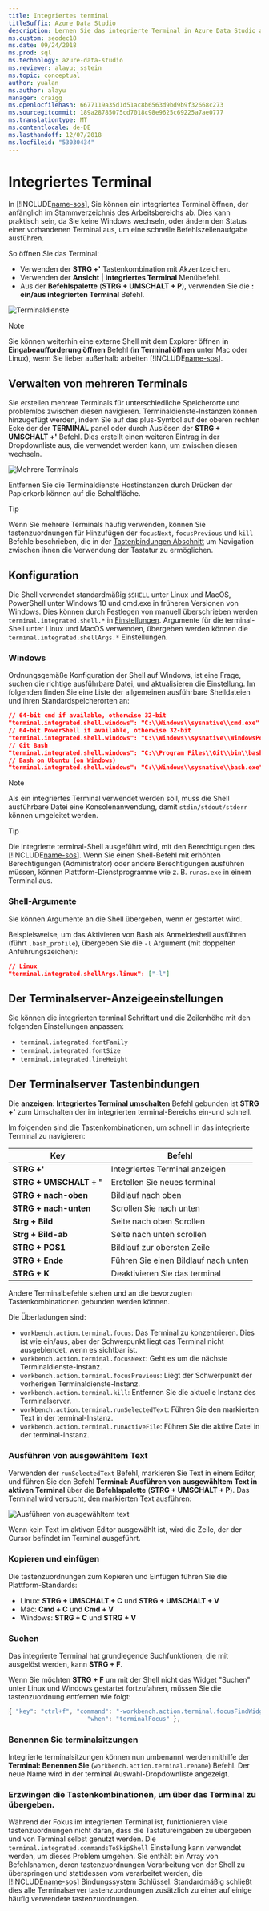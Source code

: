 ```yaml
---
title: Integriertes terminal
titleSuffix: Azure Data Studio
description: Lernen Sie das integrierte Terminal in Azure Data Studio aus.
ms.custom: seodec18
ms.date: 09/24/2018
ms.prod: sql
ms.technology: azure-data-studio
ms.reviewer: alayu; sstein
ms.topic: conceptual
author: yualan
ms.author: alayu
manager: craigg
ms.openlocfilehash: 6677119a35d1d51ac8b6563d9bd9b9f32668c273
ms.sourcegitcommit: 189a28785075cd7018c98e9625c69225a7ae0777
ms.translationtype: MT
ms.contentlocale: de-DE
ms.lasthandoff: 12/07/2018
ms.locfileid: "53030434"
---
```

# <a name="integrated-terminal"></a>Integriertes Terminal

In [!INCLUDE[name-sos](../includes/name-sos-short.md)], Sie können ein integriertes Terminal öffnen, der anfänglich im Stammverzeichnis des Arbeitsbereichs ab. Dies kann praktisch sein, da Sie keine Windows wechseln, oder ändern den Status einer vorhandenen Terminal aus, um eine schnelle Befehlszeilenaufgabe ausführen.

So öffnen Sie das Terminal:

* Verwenden der **STRG +'** Tastenkombination mit Akzentzeichen.
* Verwenden der **Ansicht** | **integriertes Terminal** Menübefehl.
* Aus der **Befehlspalette** (**STRG + UMSCHALT + P**), verwenden Sie die **: ein/aus integrierten Terminal** Befehl.

![Terminaldienste](media/integrated-terminal/terminal-screen.png)

> [!NOTE]
> Sie können weiterhin eine externe Shell mit dem Explorer öffnen **in Eingabeaufforderung öffnen** Befehl (**in Terminal öffnen** unter Mac oder Linux), wenn Sie lieber außerhalb arbeiten [!INCLUDE[name-sos](../includes/name-sos-short.md)].

## <a name="managing-multiple-terminals"></a>Verwalten von mehreren Terminals

Sie erstellen mehrere Terminals für unterschiedliche Speicherorte und problemlos zwischen diesen navigieren. Terminaldienste-Instanzen können hinzugefügt werden, indem Sie auf das plus-Symbol auf der oberen rechten Ecke der der **TERMINAL** panel oder durch Auslösen der **STRG + UMSCHALT +'** Befehl. Dies erstellt einen weiteren Eintrag in der Dropdownliste aus, die verwendet werden kann, um zwischen diesen wechseln.

![Mehrere Terminals](media/integrated-terminal/terminal-multiple-instances.png)

Entfernen Sie die Terminaldienste Hostinstanzen durch Drücken der Papierkorb können auf die Schaltfläche.

> [!TIP]
> Wenn Sie mehrere Terminals häufig verwenden, können Sie tastenzuordnungen für Hinzufügen der `focusNext`, `focusPrevious` und `kill` Befehle beschrieben, die in der [Tastenbindungen Abschnitt](#key-bindings) um Navigation zwischen ihnen die Verwendung der Tastatur zu ermöglichen.

## <a name="configuration"></a>Konfiguration

Die Shell verwendet standardmäßig `$SHELL` unter Linux und MacOS, PowerShell unter Windows 10 und cmd.exe in früheren Versionen von Windows. Dies können durch Festlegen von manuell überschrieben werden `terminal.integrated.shell.*` in [Einstellungen](settings.md). Argumente für die terminal-Shell unter Linux und MacOS verwenden, übergeben werden können die `terminal.integrated.shellArgs.*` Einstellungen.

### <a name="windows"></a>Windows

Ordnungsgemäße Konfiguration der Shell auf Windows, ist eine Frage, suchen die richtige ausführbare Datei, und aktualisieren die Einstellung. Im folgenden finden Sie eine Liste der allgemeinen ausführbare Shelldateien und ihren Standardspeicherorten an:

```json
// 64-bit cmd if available, otherwise 32-bit
"terminal.integrated.shell.windows": "C:\\Windows\\sysnative\\cmd.exe"
// 64-bit PowerShell if available, otherwise 32-bit
"terminal.integrated.shell.windows": "C:\\Windows\\sysnative\\WindowsPowerShell\\v1.0\\powershell.exe"
// Git Bash
"terminal.integrated.shell.windows": "C:\\Program Files\\Git\\bin\\bash.exe"
// Bash on Ubuntu (on Windows)
"terminal.integrated.shell.windows": "C:\\Windows\\sysnative\\bash.exe"
```

> [!NOTE]
> Als ein integriertes Terminal verwendet werden soll, muss die Shell ausführbare Datei eine Konsolenanwendung, damit `stdin/stdout/stderr` können umgeleitet werden.

> [!TIP]
> Die integrierte terminal-Shell ausgeführt wird, mit den Berechtigungen des [!INCLUDE[name-sos](../includes/name-sos-short.md)]. Wenn Sie einen Shell-Befehl mit erhöhten Berechtigungen (Administrator) oder andere Berechtigungen ausführen müssen, können Plattform-Dienstprogramme wie z. B. `runas.exe` in einem Terminal aus.

### <a name="shell-arguments"></a>Shell-Argumente

Sie können Argumente an die Shell übergeben, wenn er gestartet wird.

Beispielsweise, um das Aktivieren von Bash als Anmeldeshell ausführen (führt `.bash_profile`), übergeben Sie die `-l` Argument (mit doppelten Anführungszeichen):

```json
// Linux
"terminal.integrated.shellArgs.linux": ["-l"]
```

## <a name="terminal-display-settings"></a>Der Terminalserver-Anzeigeeinstellungen

Sie können die integrierten terminal Schriftart und die Zeilenhöhe mit den folgenden Einstellungen anpassen:

* `terminal.integrated.fontFamily`
* `terminal.integrated.fontSize`
* `terminal.integrated.lineHeight`

## <a id="key-bindings"></a>Der Terminalserver Tastenbindungen

Die **anzeigen: Integriertes Terminal umschalten** Befehl gebunden ist **STRG +'** zum Umschalten der im integrierten terminal-Bereichs ein-und schnell.

Im folgenden sind die Tastenkombinationen, um schnell in das integrierte Terminal zu navigieren:

Key|Befehl
---|---
**STRG +'**|Integriertes Terminal anzeigen
**STRG + UMSCHALT + "**|Erstellen Sie neues terminal
**STRG + nach-oben**|Bildlauf nach oben
**STRG + nach-unten**|Scrollen Sie nach unten
**Strg + Bild**|Seite nach oben Scrollen
**Strg + Bild-ab**|Seite nach unten scrollen
**STRG + POS1**|Bildlauf zur obersten Zeile
**STRG + Ende**|Führen Sie einen Bildlauf nach unten
**STRG + K**|Deaktivieren Sie das terminal

Andere Terminalbefehle stehen und an die bevorzugten Tastenkombinationen gebunden werden können.

Die Überladungen sind:

* `workbench.action.terminal.focus`: Das Terminal zu konzentrieren. Dies ist wie ein/aus, aber der Schwerpunkt liegt das Terminal nicht ausgeblendet, wenn es sichtbar ist.
* `workbench.action.terminal.focusNext`: Geht es um die nächste Terminaldienste-Instanz.
* `workbench.action.terminal.focusPrevious`: Liegt der Schwerpunkt der vorherigen Terminaldienste-Instanz.
* `workbench.action.terminal.kill`: Entfernen Sie die aktuelle Instanz des Terminalserver.
* `workbench.action.terminal.runSelectedText`: Führen Sie den markierten Text in der terminal-Instanz.
* `workbench.action.terminal.runActiveFile`: Führen Sie die aktive Datei in der terminal-Instanz.

### <a name="run-selected-text"></a>Ausführen von ausgewähltem Text

Verwenden der `runSelectedText` Befehl, markieren Sie Text in einem Editor, und führen Sie den Befehl **Terminal: Ausführen von ausgewähltem Text in aktiven Terminal** über die **Befehlspalette** (**STRG + UMSCHALT + P**). Das Terminal wird versucht, den markierten Text ausführen:

![Ausführen von ausgewähltem text](media/integrated-terminal/terminal_run_selected.png)

Wenn kein Text im aktiven Editor ausgewählt ist, wird die Zeile, der der Cursor befindet im Terminal ausgeführt.

### <a name="copy--paste"></a>Kopieren und einfügen

Die tastenzuordnungen zum Kopieren und Einfügen führen Sie die Plattform-Standards:

* Linux: **STRG + UMSCHALT + C** und **STRG + UMSCHALT + V**
* Mac: **Cmd + C** und **Cmd + V**
* Windows: **STRG + C** und **STRG + V**

### <a name="find"></a>Suchen

Das integrierte Terminal hat grundlegende Suchfunktionen, die mit ausgelöst werden, kann **STRG + F**.

Wenn Sie möchten **STRG + F** um mit der Shell nicht das Widget "Suchen" unter Linux und Windows gestartet fortzufahren, müssen Sie die tastenzuordnung entfernen wie folgt:

```js
{ "key": "ctrl+f", "command": "-workbench.action.terminal.focusFindWidget",
                      "when": "terminalFocus" },
```

### <a name="rename-terminal-sessions"></a>Benennen Sie terminalsitzungen

Integrierte terminalsitzungen können nun umbenannt werden mithilfe der **Terminal: Benennen Sie** (`workbench.action.terminal.rename`) Befehl. Der neue Name wird in der terminal Auswahl-Dropdownliste angezeigt.

### <a name="forcing-key-bindings-to-pass-through-the-terminal"></a>Erzwingen die Tastenkombinationen, um über das Terminal zu übergeben.

Während der Fokus im integrierten Terminal ist, funktionieren viele tastenzuordnungen nicht daran, dass die Tastatureingaben zu übergeben und von Terminal selbst genutzt werden. Die `terminal.integrated.commandsToSkipShell` Einstellung kann verwendet werden, um dieses Problem umgehen. Sie enthält ein Array von Befehlsnamen, deren tastenzuordnungen Verarbeitung von der Shell zu überspringen und stattdessen vom verarbeitet werden, die [!INCLUDE[name-sos](../includes/name-sos-short.md)] Bindungssystem Schlüssel. Standardmäßig schließt dies alle Terminalserver tastenzuordnungen zusätzlich zu einer auf einige häufig verwendete tastenzuordnungen.

